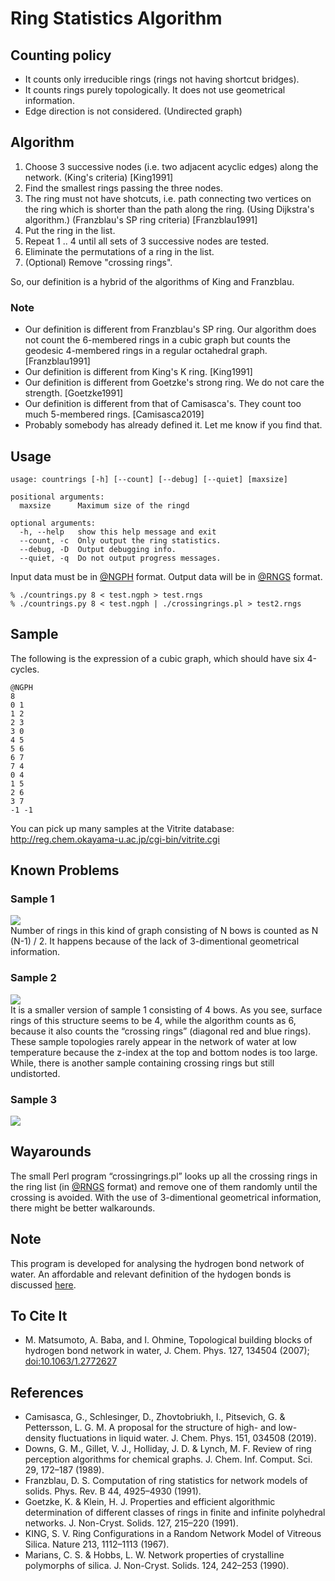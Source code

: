 # Ring Statistics Algorithm

## Counting policy

* It counts only irreducible rings (rings not having shortcut bridges).
* It counts rings purely topologically. It does not use geometrical information.
* Edge direction is not considered. (Undirected graph)

## Algorithm

1. Choose 3 successive nodes (i.e. two adjacent acyclic edges) along the network. (King's criteria) [King1991]
1. Find the smallest rings passing the three nodes.
1. The ring must not have shotcuts, i.e. path connecting two vertices on the ring which is shorter than the path along the ring. (Using Dijkstra's algorithm.) (Franzblau's SP ring criteria) [Franzblau1991]
1. Put the ring in the list.
1. Repeat 1 .. 4 until all sets of 3 successive nodes are tested.
1. Eliminate the permutations of a ring in the list.
1. (Optional) Remove "crossing rings".

So, our definition is a hybrid of the algorithms of King and Franzblau.

### Note

* Our definition is different from Franzblau's SP ring. Our algorithm does not count the 6-membered rings in a cubic graph but counts the geodesic 4-membered rings in a regular octahedral graph. [Franzblau1991]
* Our definition is different from King's K ring. [King1991]
* Our definition is different from Goetzke's strong ring. We do not care the strength. [Goetzke1991]
* Our definition is different from that of Camisasca's. They count too much 5-membered rings. [Camisasca2019]
* Probably somebody has already defined it. Let me know if you find that.

## Usage

    usage: countrings [-h] [--count] [--debug] [--quiet] [maxsize]
    
    positional arguments:
      maxsize      Maximum size of the ringd
    
    optional arguments:
      -h, --help   show this help message and exit
      --count, -c  Only output the ring statistics.
      --debug, -D  Output debugging info.
      --quiet, -q  Do not output progress messages.


Input data must be in <a href="http://theochem.chem.okayama-u.ac.jp/wiki/wiki.cgi/matto?page=%40NGPH">@NGPH</a> format. Output data will be in <a href="http://theochem.chem.okayama-u.ac.jp/wiki/wiki.cgi/matto?page=%40RNGS">@RNGS</a> format.

    % ./countrings.py 8 < test.ngph > test.rngs
    % ./countrings.py 8 < test.ngph | ./crossingrings.pl > test2.rngs

## Sample

The following is the expression of a cubic graph, which should have six 4-cycles.

    @NGPH
    8
    0 1
    1 2
    2 3
    3 0
    4 5
    5 6
    6 7
    7 4
    0 4
    1 5
    2 6
    3 7
    -1 -1

You can pick up many samples at the Vitrite database:
    http://reg.chem.okayama-u.ac.jp/cgi-bin/vitrite.cgi

## Known Problems

### Sample 1

<img src="imgs/sample1.png" /><br />
Number of rings in this kind of graph consisting of N bows is counted as N (N-1) / 2. It happens because of the lack of 3-dimentional geometrical information.

### Sample 2

<img src="imgs/sample2.png" /><br />
 It is a smaller version of sample 1 consisting of 4 bows. As you see, surface rings of this structure seems to be 4, while the algorithm counts as 6, because it also counts the “crossing rings” (diagonal red and blue rings). These sample topologies rarely appear in the network of water at low temperature because the z-index at the top and bottom nodes is too large. 
While, there is another sample containing crossing rings but still undistorted.

### Sample 3

<img src="imgs/sample3.png" />

## Wayarounds

The small Perl program “crossingrings.pl” looks up all the crossing rings in the ring list (in <a href="http://theochem.chem.okayama-u.ac.jp/wiki/wiki.cgi/matto?page=%40RNGS">@RNGS</a> format) and remove one of them randomly until the crossing is avoided. With the use of 3-dimentional geometrical information, there might be better walkarounds.

## Note

This program is developed for analysing the hydrogen bond network of water.
An affordable and relevant definition of the hydogen bonds is discussed <a href="http://theochem.chem.okayama-u.ac.jp/wiki/wiki.cgi/matto?page=Relevance+of+Hydrogen+Bond+Definition">here</a>.

## To Cite It

* M. Matsumoto, A. Baba, and I. Ohmine, Topological building blocks of hydrogen bond network in water, J. Chem. Phys. 127, 134504 (2007); [doi:10.1063/1.2772627](http://dx.doi.org/doi:10.1063/1.2772627)

## References

* Camisasca, G., Schlesinger, D., Zhovtobriukh, I., Pitsevich, G. & Pettersson, L. G. M. A proposal for the structure of high- and low-density fluctuations in liquid water. J. Chem. Phys. 151, 034508 (2019).
* Downs, G. M., Gillet, V. J., Holliday, J. D. & Lynch, M. F. Review of ring perception algorithms for chemical graphs. J. Chem. Inf. Comput. Sci. 29, 172–187 (1989).
* Franzblau, D. S. Computation of ring statistics for network models of solids. Phys. Rev. B 44, 4925–4930 (1991).
* Goetzke, K. & Klein, H. J. Properties and efficient algorithmic determination of different classes of rings in finite and infinite polyhedral networks. J. Non-Cryst. Solids. 127, 215–220 (1991).
* KING, S. V. Ring Configurations in a Random Network Model of Vitreous Silica. Nature 213, 1112–1113 (1967).
* Marians, C. S. & Hobbs, L. W. Network properties of crystalline polymorphs of silica. J. Non-Cryst. Solids. 124, 242–253 (1990).
